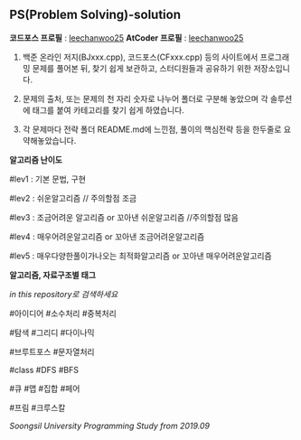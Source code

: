 PS(Problem Solving)-solution
---

**코드포스 프로필** : [leechanwoo25](https://codeforces.com/profile/leechanwoo25)
**AtCoder 프로필** : [leechanwoo25](https://atcoder.jp/users/leechanwoo25)

1. 백준 온라인 저지(BJxxx.cpp), 코드포스(CFxxx.cpp) 등의 사이트에서 프로그래밍 문제를 풀어본 뒤, 찾기 쉽게 보관하고, 스터디원들과 공유하기 위한 저장소입니다.

2. 문제의 출처, 또는 문제의 천 자리 숫자로 나누어 폴더로 구분해 놓았으며 각 솔루션에 태그를 붙여 카테고리를 찾기 쉽게 하였습니다.

3. 각 문제마다 전략 폴더 README.md에 느낀점, 풀이의 핵심전략 등을 한두줄로 요약해놓았습니다.

**알고리즘 난이도**

#lev1 : 기본 문법, 구현

#lev2 : 쉬운알고리즘 // 주의할점 조금

#lev3 : 조금어려운 알고리즘 or 
           꼬아낸 쉬운알고리즘 //주의할점 많음

#lev4 : 매우어려운알고리즘 or
           꼬아낸 조금어려운알고리즘

#lev5 : 매우다양한풀이가나오는
           최적화알고리즘 or 꼬아낸 매우어려운알고리즘

**알고리즘, 자료구조별 태그**

*in this repository로 검색하세요*

#아이디어 #소수처리 #중복처리

#탐색 #그리디 #다이나믹

#브루트포스 #문자열처리

#class #DFS   #BFS

#큐  #맵  #집합  #페어

#프림 #크루스칼


*Soongsil University Programming Study from 2019.09*

